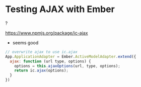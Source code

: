 # Testing AJAX with Ember

?

https://www.npmjs.org/package/ic-ajax

- seems good

```js
// overwrite ajax to use ic.ajax
App.ApplicationAdapter = Ember.ActiveModelAdapter.extend({
  ajax: function (url type, options) {
    options = this.ajaxOptions(url, type, options);
    return ic.ajax(options);
  }
})
```
